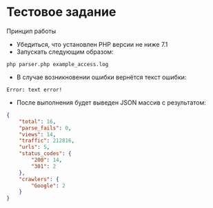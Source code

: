 # Тестовое задание
Принцип работы
- Убедиться, что установлен PHP версии не ниже 7.1
- Запускать следующим образом:

```shell script
php parser.php example_access.log
```
- В случае возникновении ошибки вернётся текст ошибки:
```
Error: text error!
```
- После выполнения будет выведен JSON массив с результатом:
```json
{
    "total": 16,
    "parse_fails": 0,
    "views": 14,
    "traffic": 212816,
    "urls": 5,
    "status_codes": {
        "200": 14,
        "301": 2
    },
    "crawlers": {
        "Google": 2
    }
}
```
